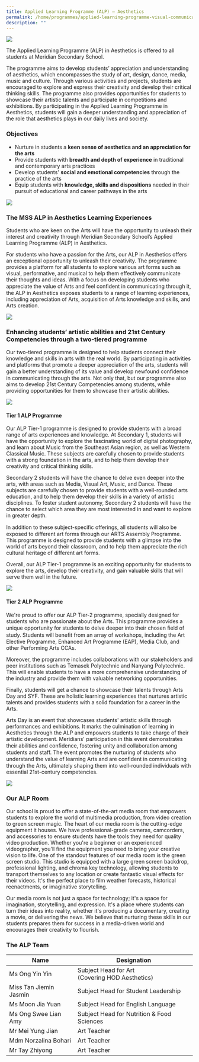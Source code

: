 ```yaml
---
title: Applied Learning Programme (ALP) – Aesthetics
permalink: /home/programmes/applied-learning-programme-visual-communication/
description: ""
---
```

![](/images/Uniquely%20Meridian/ALP%20Aesthetics/alp_01.jpg)

The Applied Learning Programme (ALP) in Aesthetics is offered to all students at Meridian Secondary School.

The programme aims to develop students’ appreciation and understanding of aesthetics, which encompasses the study of art, design, dance, media, music and culture. Through various activities and projects, students are encouraged to explore and express their creativity and develop their critical thinking skills. The programme also provides opportunities for students to showcase their artistic talents and participate in competitions and exhibitions. By participating in the Applied Learning Programme in Aesthetics, students will gain a deeper understanding and appreciation of the role that aesthetics plays in our daily lives and society.

### Objectives
* Nurture in students a **keen sense of aesthetics and an appreciation for the arts**
* Provide students with **breadth and depth of experience** in traditional and contemporary arts practices
* Develop students' **social and emotional competencies** through the practice of the arts
* Equip students with **knowledge, skills and dispositions** needed in their pursuit of educational and career pathways in the arts


![](/images/Uniquely%20Meridian/ALP%20Aesthetics/alp_02.jpg)

### The MSS ALP in Aesthetics Learning Experiences

Students who are keen on the Arts will have the opportunity to unleash their interest and creativity through Meridian Secondary School’s Applied Learning Programme (ALP) in Aesthetics.


For students who have a passion for the Arts, our ALP in Aesthetics offers an exceptional opportunity to unleash their creativity. The programme provides a platform for all students to explore various art forms such as visual, performative, and musical to help them effectively communicate their thoughts and ideas. With a focus on developing students who appreciate the value of Arts and feel conﬁdent in communicating through it, the ALP in Aesthetics exposes students to a range of learning experiences, including appreciation of Arts, acquisition of Arts knowledge and skills, and Arts creation.

![](/images/Uniquely%20Meridian/ALP%20Aesthetics/alp_03.jpg)

### Enhancing students’ artistic abilities and 21st Century Competencies through a two-tiered programme

Our two-tiered programme is designed to help students connect their knowledge and skills in arts with the real world. By participating in activities and platforms that promote a deeper appreciation of the arts,
students will gain a better understanding of its value and develop newfound conﬁdence in communicating through the arts. Not only that, but our programme also aims to develop 21st Century Competencies among students, while providing opportunities for them to showcase their artistic abilities.

![](/images/Uniquely%20Meridian/ALP%20Aesthetics/alp_04.jpg)

#### Tier 1 ALP Programme
Our ALP Tier-1 programme is designed to provide students with a broad range of arts experiences and knowledge. At Secondary 1, students will have the opportunity to explore the fascinating world of digital photography, and learn about Music from the Southeast Asian region, as well as Western Classical Music. These subjects are carefully chosen to provide students with a strong foundation in the arts, and to help them develop their creativity and critical thinking skills.

Secondary 2 students will have the chance to delve even deeper into the arts, with areas such as Media, Visual Art, Music, and Dance. These subjects are carefully chosen to provide students with a well-rounded arts education, and to help them develop their skills in a variety of artistic disciplines. To foster student autonomy, Secondary 2 students will have the chance to select which area they are most interested in and want to explore in greater depth.

In addition to these subject-speciﬁc offerings, all students will also be exposed to different art forms through our ARTS Assembly Programme. This programme is designed to provide students with a glimpse into the world of arts beyond their classroom, and to help them appreciate the rich cultural heritage of different art forms.

Overall, our ALP Tier-1 programme is an exciting opportunity for students to explore the arts, develop their creativity, and gain valuable skills that will serve them well in the future.

![](/images/Uniquely%20Meridian/ALP%20Aesthetics/alp_05.jpg)

#### Tier 2 ALP Programme
We're proud to offer our ALP Tier-2 programme, specially designed for students who are passionate about the Arts. This programme provides a unique opportunity for students to delve deeper into their chosen ﬁeld of study. Students will beneﬁt from an array of workshops, including the Art Elective Programme, Enhanced Art Programme (EAP), Media Club, and other Performing Arts CCAs.

Moreover, the programme includes collaborations with our stakeholders and peer institutions such as Temasek Polytechnic and Nanyang Polytechnic. This will enable students to have a more comprehensive understanding of the industry and provide them with valuable networking opportunities.

Finally, students will get a chance to showcase their talents through Arts Day and SYF. These are holistic learning experiences that nurtures artistic talents and provides students with a solid foundation for a career in the Arts.

Arts Day is an event that showcases students' artistic skills through performances and exhibitions. It marks the culmination of learning in Aesthetics through the ALP and empowers students to take charge of their artistic development. Meridians' participation in this event demonstrates their abilities and conﬁdence, fostering unity and collaboration among students and staff. The event promotes the nurturing of students who understand the value of learning Arts and are conﬁdent in communicating through the Arts, ultimately shaping them into well-rounded individuals with essential 21st-century competencies.

![](/images/Uniquely%20Meridian/ALP%20Aesthetics/alp_06.jpg)


### Our ALP Room

Our school is proud to offer a state-of-the-art media room that empowers students to explore the world of multimedia production, from video creation to green screen magic. The heart of our media room is the cutting-edge equipment it houses. We have professional-grade cameras, camcorders, and accessories to ensure students have the tools they need for quality video production. Whether you're a beginner or an experienced videographer, you'll find the equipment you need to bring your creative vision to life. One of the standout features of our media room is the green screen studio. This studio is equipped with a large green screen backdrop, professional lighting, and chroma key technology, allowing students to transport themselves to any location or create fantastic visual effects for their videos. It's the perfect place to film weather forecasts, historical reenactments, or imaginative storytelling.

Our media room is not just a space for technology; it's a space for imagination, storytelling, and expression. It's a place where students can turn their ideas into reality, whether it's producing a documentary, creating a movie, or delivering the news. We believe that nurturing these skills in our students prepares them for success in a media-driven world and encourages their creativity to flourish.



### The ALP Team <br>

|Name|Designation|
|---|---|
|Ms Ong Yin Yin|Subject Head for Art <br>(Covering HOD Aesthetics)|
|Miss Tan Jiemin Jasmin|Subject Head for Student Leadership|
|Ms Moon Jia Yuan|Subject Head for English Language|
|Ms Ong Swee Lian Amy|Subject Head for Nutrition &amp; Food Sciences|
|Mr Mei Yung Jian|Art Teacher|
|Mdm Norzalina Bohari|Art Teacher|
|Mr Tay Zhiyong|Art Teacher|